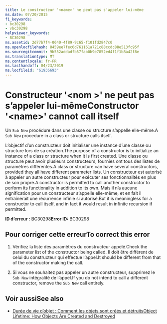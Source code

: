 ```yaml
---
title: Le constructeur '<name>' ne peut pas s'appeler lui-même
ms.date: 07/20/2015
f1_keywords:
- bc30298
- vbc30298
helpviewer_keywords:
- BC30298
ms.assetid: 2d77b7f4-0640-4f89-9c65-f101fd2847c0
ms.openlocfilehash: 8459ee7fec6d761161a721c88ccdc88e513fc95f
ms.sourcegitcommit: 9b552addadfb57fab0b9e7852ed4f1f1b8a42f8e
ms.translationtype: MT
ms.contentlocale: fr-FR
ms.lasthandoff: 04/23/2019
ms.locfileid: "61936693"
---
```

# <a name="constructor-name-cannot-call-itself"></a><span data-ttu-id="57797-102">Constructeur '\<nom >' ne peut pas s’appeler lui-même</span><span class="sxs-lookup"><span data-stu-id="57797-102">Constructor '\<name>' cannot call itself</span></span>
<span data-ttu-id="57797-103">Un `Sub New` procédure dans une classe ou structure s’appelle elle-même.</span><span class="sxs-lookup"><span data-stu-id="57797-103">A `Sub New` procedure in a class or structure calls itself.</span></span>  
  
 <span data-ttu-id="57797-104">L’objectif d’un constructeur doit initialiser une instance d’une classe ou structure lors de sa création.</span><span class="sxs-lookup"><span data-stu-id="57797-104">The purpose of a constructor is to initialize an instance of a class or structure when it is first created.</span></span> <span data-ttu-id="57797-105">Une classe ou structure peut avoir plusieurs constructeurs, fournies ont tous des listes de paramètres différentes.</span><span class="sxs-lookup"><span data-stu-id="57797-105">A class or structure can have several constructors, provided they all have different parameter lists.</span></span> <span data-ttu-id="57797-106">Un constructeur est autorisé à appeler un autre constructeur pour exécuter ses fonctionnalités en plus de son propre.</span><span class="sxs-lookup"><span data-stu-id="57797-106">A constructor is permitted to call another constructor to perform its functionality in addition to its own.</span></span> <span data-ttu-id="57797-107">Mais il n’a aucune signification pour un constructeur s’appelle elle-même, et en fait il entraînerait une récurrence infinie si autorisé.</span><span class="sxs-lookup"><span data-stu-id="57797-107">But it is meaningless for a constructor to call itself, and in fact it would result in infinite recursion if permitted.</span></span>  
  
 <span data-ttu-id="57797-108">**ID d’erreur :** BC30298</span><span class="sxs-lookup"><span data-stu-id="57797-108">**Error ID:** BC30298</span></span>  
  
## <a name="to-correct-this-error"></a><span data-ttu-id="57797-109">Pour corriger cette erreur</span><span class="sxs-lookup"><span data-stu-id="57797-109">To correct this error</span></span>  
  
1. <span data-ttu-id="57797-110">Vérifiez la liste des paramètres du constructeur appelé.</span><span class="sxs-lookup"><span data-stu-id="57797-110">Check the parameter list of the constructor being called.</span></span> <span data-ttu-id="57797-111">Il doit être différent de celui du constructeur qui effectue l’appel.</span><span class="sxs-lookup"><span data-stu-id="57797-111">It should be different from that of the constructor making the call.</span></span>  
  
2. <span data-ttu-id="57797-112">Si vous ne souhaitez pas appeler un autre constructeur, supprimez le `Sub New` intégralité de l’appel.</span><span class="sxs-lookup"><span data-stu-id="57797-112">If you do not intend to call a different constructor, remove the `Sub New` call entirely.</span></span>  
  
## <a name="see-also"></a><span data-ttu-id="57797-113">Voir aussi</span><span class="sxs-lookup"><span data-stu-id="57797-113">See also</span></span>

- [<span data-ttu-id="57797-114">Durée de vie d’objet : Comment les objets sont créés et détruits</span><span class="sxs-lookup"><span data-stu-id="57797-114">Object Lifetime: How Objects Are Created and Destroyed</span></span>](../../../visual-basic/programming-guide/language-features/objects-and-classes/object-lifetime-how-objects-are-created-and-destroyed.md)
